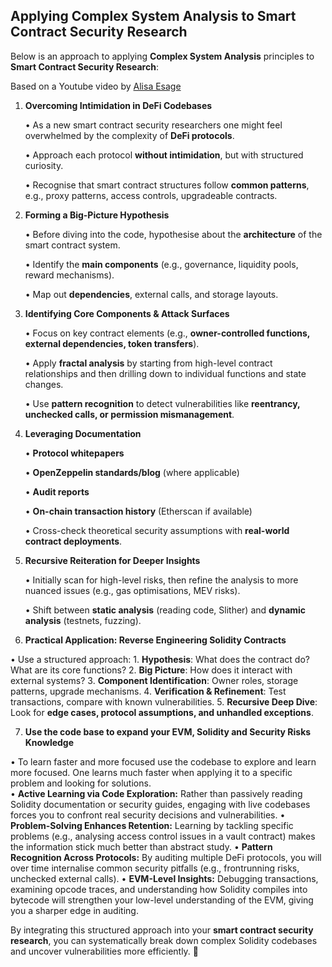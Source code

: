 ## Applying Complex System Analysis to Smart Contract Security Research

Below is an approach to applying **Complex System Analysis** principles to **Smart Contract Security Research**:

Based on a Youtube video by [Alisa Esage](https://www.youtube.com/watch?v=vS1Ecpxs7IU&t=40s)

1. **Overcoming Intimidation in DeFi Codebases**

    • As a new smart contract security researchers one might feel overwhelmed by the complexity of **DeFi protocols**.
    
    • Approach each protocol **without intimidation**, but with structured curiosity.
    
    • Recognise that smart contract structures follow **common patterns**, e.g., proxy patterns, access controls, upgradeable contracts.

3. **Forming a Big-Picture Hypothesis**

    • Before diving into the code, hypothesise about the **architecture** of the smart contract system.
    
    • Identify the **main components** (e.g., governance, liquidity pools, reward mechanisms).
    
    • Map out **dependencies**, external calls, and storage layouts.

3. **Identifying Core Components & Attack Surfaces**

    • Focus on key contract elements (e.g., **owner-controlled functions, external dependencies, token transfers**).
    
    • Apply **fractal analysis** by starting from high-level contract relationships and then drilling down to individual functions and state changes.
    
    • Use **pattern recognition** to detect vulnerabilities like **reentrancy, unchecked calls, or permission mismanagement**.

4. **Leveraging Documentation**

    • **Protocol whitepapers**
    
    • **OpenZeppelin standards/blog** (where applicable)
    
    • **Audit reports**
    
    • **On-chain transaction history** (Etherscan if available)
    
    • Cross-check theoretical security assumptions with **real-world contract deployments**.

5. **Recursive Reiteration for Deeper Insights**

    • Initially scan for high-level risks, then refine the analysis to more nuanced issues (e.g., gas optimisations, MEV risks).
    
    • Shift between **static analysis** (reading code, Slither) and **dynamic analysis** (testnets, fuzzing).

6. **Practical Application: Reverse Engineering Solidity Contracts**

  • Use a structured approach:
    1. **Hypothesis**: What does the contract do? What are its core functions?
    2. **Big Picture**: How does it interact with external systems?
    3. **Component Identification**: Owner roles, storage patterns, upgrade mechanisms.
    4. **Verification & Refinement**: Test transactions, compare with known vulnerabilities.
    5. **Recursive Deep Dive**: Look for **edge cases, protocol assumptions, and unhandled exceptions**.

7. **Use the code base to expand your EVM, Solidity and Security Risks Knowledge**

  • To learn faster and more focused use the codebase to explore and learn more focused. One learns much faster when applying it to a specific problem and looking for solutions.  
  	•	**Active Learning via Code Exploration:** Rather than passively reading Solidity documentation or security guides, engaging with live codebases forces you to confront real security decisions and vulnerabilities.
  	•	**Problem-Solving Enhances Retention:** Learning by tackling specific problems (e.g., analysing access control issues in a vault contract) makes the information stick much better than abstract study.
  	•	**Pattern Recognition Across Protocols:** By auditing multiple DeFi protocols, you will over time internalise common security pitfalls (e.g., frontrunning risks, unchecked external calls).
  	•	**EVM-Level Insights:** Debugging transactions, examining opcode traces, and understanding how Solidity compiles into bytecode will strengthen your low-level understanding of the EVM, giving you a sharper edge in auditing.

By integrating this structured approach into your **smart contract security research**, you can systematically break down complex Solidity codebases and uncover vulnerabilities more efficiently. 🚀

